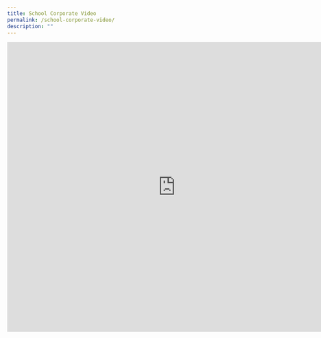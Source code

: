 ```yaml
---
title: School Corporate Video
permalink: /school-corporate-video/
description: ""
---
```




<iframe width="783" height="675" src="https://www.youtube.com/embed/eNm1sI0AK1c" title="St Anthony's Canossian Secondary School Corporate Video" frameborder="0" allow="accelerometer; autoplay; clipboard-write; encrypted-media; gyroscope; picture-in-picture" allowfullscreen></iframe>